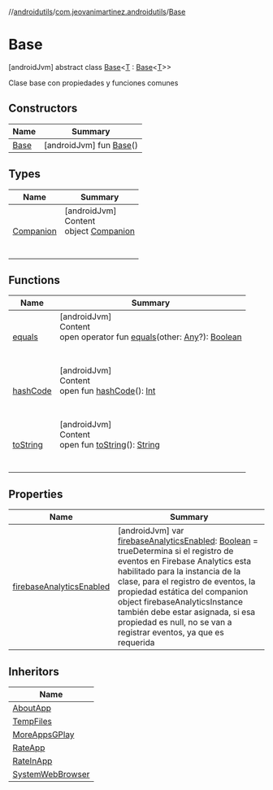 //[androidutils](../../index.md)/[com.jeovanimartinez.androidutils](../index.md)/[Base](index.md)



# Base  
 [androidJvm] abstract class [Base](index.md)<[T](index.md) : [Base](index.md)<[T](index.md)>>

Clase base con propiedades y funciones comunes

   


## Constructors  
  
|  Name|  Summary| 
|---|---|
| <a name="com.jeovanimartinez.androidutils/Base/Base/#/PointingToDeclaration/"></a>[Base](-base.md)| <a name="com.jeovanimartinez.androidutils/Base/Base/#/PointingToDeclaration/"></a> [androidJvm] fun [Base](-base.md)()   <br>


## Types  
  
|  Name|  Summary| 
|---|---|
| <a name="com.jeovanimartinez.androidutils/Base.Companion///PointingToDeclaration/"></a>[Companion](-companion/index.md)| <a name="com.jeovanimartinez.androidutils/Base.Companion///PointingToDeclaration/"></a>[androidJvm]  <br>Content  <br>object [Companion](-companion/index.md)  <br><br><br>


## Functions  
  
|  Name|  Summary| 
|---|---|
| <a name="kotlin/Any/equals/#kotlin.Any?/PointingToDeclaration/"></a>[equals](../../com.jeovanimartinez.androidutils.web/-system-web-browser/index.md#%5Bkotlin%2FAny%2Fequals%2F%23kotlin.Any%3F%2FPointingToDeclaration%2F%5D%2FFunctions%2F-1526026300)| <a name="kotlin/Any/equals/#kotlin.Any?/PointingToDeclaration/"></a>[androidJvm]  <br>Content  <br>open operator fun [equals](../../com.jeovanimartinez.androidutils.web/-system-web-browser/index.md#%5Bkotlin%2FAny%2Fequals%2F%23kotlin.Any%3F%2FPointingToDeclaration%2F%5D%2FFunctions%2F-1526026300)(other: [Any](https://kotlinlang.org/api/latest/jvm/stdlib/kotlin/-any/index.html)?): [Boolean](https://kotlinlang.org/api/latest/jvm/stdlib/kotlin/-boolean/index.html)  <br><br><br>
| <a name="kotlin/Any/hashCode/#/PointingToDeclaration/"></a>[hashCode](../../com.jeovanimartinez.androidutils.web/-system-web-browser/index.md#%5Bkotlin%2FAny%2FhashCode%2F%23%2FPointingToDeclaration%2F%5D%2FFunctions%2F-1526026300)| <a name="kotlin/Any/hashCode/#/PointingToDeclaration/"></a>[androidJvm]  <br>Content  <br>open fun [hashCode](../../com.jeovanimartinez.androidutils.web/-system-web-browser/index.md#%5Bkotlin%2FAny%2FhashCode%2F%23%2FPointingToDeclaration%2F%5D%2FFunctions%2F-1526026300)(): [Int](https://kotlinlang.org/api/latest/jvm/stdlib/kotlin/-int/index.html)  <br><br><br>
| <a name="kotlin/Any/toString/#/PointingToDeclaration/"></a>[toString](../../com.jeovanimartinez.androidutils.web/-system-web-browser/index.md#%5Bkotlin%2FAny%2FtoString%2F%23%2FPointingToDeclaration%2F%5D%2FFunctions%2F-1526026300)| <a name="kotlin/Any/toString/#/PointingToDeclaration/"></a>[androidJvm]  <br>Content  <br>open fun [toString](../../com.jeovanimartinez.androidutils.web/-system-web-browser/index.md#%5Bkotlin%2FAny%2FtoString%2F%23%2FPointingToDeclaration%2F%5D%2FFunctions%2F-1526026300)(): [String](https://kotlinlang.org/api/latest/jvm/stdlib/kotlin/-string/index.html)  <br><br><br>


## Properties  
  
|  Name|  Summary| 
|---|---|
| <a name="com.jeovanimartinez.androidutils/Base/firebaseAnalyticsEnabled/#/PointingToDeclaration/"></a>[firebaseAnalyticsEnabled](firebase-analytics-enabled.md)| <a name="com.jeovanimartinez.androidutils/Base/firebaseAnalyticsEnabled/#/PointingToDeclaration/"></a> [androidJvm] var [firebaseAnalyticsEnabled](firebase-analytics-enabled.md): [Boolean](https://kotlinlang.org/api/latest/jvm/stdlib/kotlin/-boolean/index.html) = trueDetermina si el registro de eventos en Firebase Analytics esta habilitado para la instancia de la clase, para el registro de eventos, la propiedad estática del companion object firebaseAnalyticsInstance también debe estar asignada, si esa propiedad es null, no se van a registrar eventos, ya que es requerida   <br>


## Inheritors  
  
|  Name| 
|---|
| <a name="com.jeovanimartinez.androidutils.about/AboutApp///PointingToDeclaration/"></a>[AboutApp](../../com.jeovanimartinez.androidutils.about/-about-app/index.md)
| <a name="com.jeovanimartinez.androidutils.filesystem.tempfiles/TempFiles///PointingToDeclaration/"></a>[TempFiles](../../com.jeovanimartinez.androidutils.filesystem.tempfiles/-temp-files/index.md)
| <a name="com.jeovanimartinez.androidutils.moreapps/MoreAppsGPlay///PointingToDeclaration/"></a>[MoreAppsGPlay](../../com.jeovanimartinez.androidutils.moreapps/-more-apps-g-play/index.md)
| <a name="com.jeovanimartinez.androidutils.reviews/RateApp///PointingToDeclaration/"></a>[RateApp](../../com.jeovanimartinez.androidutils.reviews/-rate-app/index.md)
| <a name="com.jeovanimartinez.androidutils.reviews.rateinapp/RateInApp///PointingToDeclaration/"></a>[RateInApp](../../com.jeovanimartinez.androidutils.reviews.rateinapp/-rate-in-app/index.md)
| <a name="com.jeovanimartinez.androidutils.web/SystemWebBrowser///PointingToDeclaration/"></a>[SystemWebBrowser](../../com.jeovanimartinez.androidutils.web/-system-web-browser/index.md)

